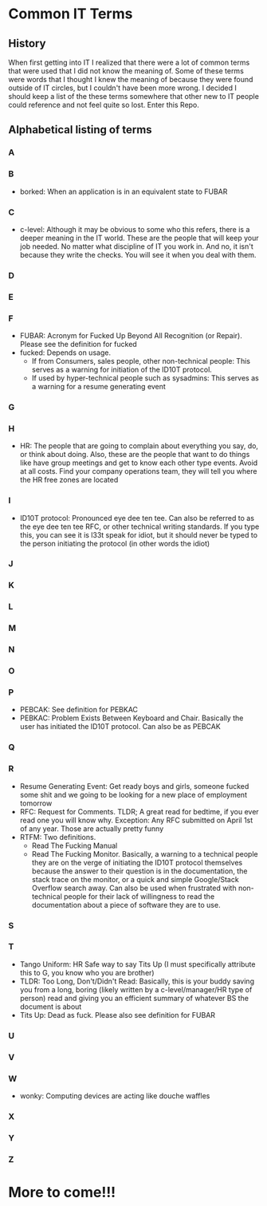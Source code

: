 # Common IT Terms## HistoryWhen first getting into IT I realized that there were a lot of common terms that were used that I did not know themeaning of. Some of these terms were words that I thought I knew the meaning of because they were found outside of IT circles, but I couldn't have been more wrong. I decided I should keep a list of the these terms somewhere that other newto IT people could reference and not feel quite so lost. Enter this Repo.  ## Alphabetical listing of terms### A### B* borked: When an application is in an equivalent state to FUBAR### C* c-level: Although it may be obvious to some who this refers, there is a deeper meaning in the IT world. These are the people that will keep your job needed. No matter what discipline of IT you work in. And no, it isn't because they writethe checks. You will see it when you deal with them. ### D### E### F* FUBAR: Acronym for Fucked Up Beyond All Recognition (or Repair). Please see the definition for fucked* fucked: Depends on usage.   * If from Consumers, sales people, other non-technical people: This serves as a warning for initiation of the ID10T protocol.   * If used by hyper-technical people such as sysadmins: This serves as a warning for a resume generating event### G### H* HR: The people that are going to complain about everything you say, do, or think about doing. Also, these are the people that want to do things like have group meetings and get to know each other type events. Avoid at all costs. Findyour company operations team, they will tell you where the HR free zones are located### I* ID10T protocol: Pronounced eye dee ten tee. Can also be referred to as the eye dee ten tee RFC, or other technical writingstandards. If you type this, you can see it is l33t speak for idiot, but it should never be typed to the person initiating the protocol (in other words the idiot)### J### K### L### M### N### O### P* PEBCAK: See definition for PEBKAC* PEBKAC: Problem Exists Between Keyboard and Chair. Basically the user has initiated the ID10T protocol. Can also beas PEBCAK### Q### R* Resume Generating Event: Get ready boys and girls, someone fucked some shit and we going to be looking for a new placeof employment tomorrow* RFC: Request for Comments. TLDR; A great read for bedtime, if you ever read one you will know why. Exception: Any RFCsubmitted on April 1st of any year. Those are actually pretty funny* RTFM: Two definitions.  * Read The Fucking Manual  * Read The Fucking Monitor. Basically, a warning to a technical people they are on the verge of initiating the ID10T protocol themselves because the answer to their question is in the documentation, the stack trace on the monitor, or a quick and simple Google/StackOverflow search away. Can also be used when frustrated with non-technical people for their lack of willingness to read the documentation about a piece of software they are to use. ### S### T* Tango Uniform: HR Safe way to say Tits Up (I must specifically attribute this to G, you know who you are brother)* TLDR: Too Long, Don't/Didn't Read: Basically, this is your buddy saving you from a long, boring (likely written by a c-level/manager/HR type of person) read and giving you an efficient summary of whatever BS the document is about* Tits Up: Dead as fuck. Please also see definition for FUBAR### U### V### W* wonky: Computing devices are acting like douche waffles### X### Y### Z# More to come!!!